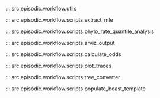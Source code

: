 ::: src.episodic.workflow.utils

::: src.episodic.workflow.scripts.extract_mle

::: src.episodic.workflow.scripts.phylo_rate_quantile_analysis

::: src.episodic.workflow.scripts.arviz_output

::: src.episodic.workflow.scripts.calculate_odds

::: src.episodic.workflow.scripts.plot_traces

::: src.episodic.workflow.scripts.tree_converter

::: src.episodic.workflow.scripts.populate_beast_template

